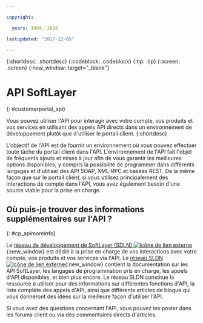 ```yaml
---

copyright:

  years: 1994, 2018

lastupdated: "2017-12-05"

---
```


{:shortdesc: .shortdesc}
{:codeblock: .codeblock}
{:tip: .tip}
{:screen: .screen}
{:new_window: target="_blank"}


# API SoftLayer
{: #customerportal_api}

Vous pouvez utiliser l'API pour interagir avec votre compte, vos produits et vos services en utilisant des appels API directs dans un environnement de développement plutôt que d'utiliser le portail client.
{:shortdesc}

L'objectif de l'API est de fournir un environnement où vous pouvez effectuer toute tâche du portail client dans l'API. L'environnement de l'API fait l'objet de fréquents ajouts et mises à jour afin de vous garantir les meilleures options disponibles, y compris la possibilité de programmer dans différents langages et d'utiliser des API SOAP, XML-RPC et basées REST. De la même façon que sur le portail client, si vous utilisez principalement des interactions de compte dans l'API, vous avez également besoin d'une source viable pour la prise en charge.

## Où puis-je trouver des informations supplémentaires sur l'API ?
{: #cp_apimoreinfo}

Le [réseau de développement de SoftLayer (SDLN) ![Icône de lien externe](../icons/launch-glyph.svg)](http://sldn.softlayer.com/){:new_window} est dédié à la prise en charge de vos interactions avec votre compte, vos produits et vos services via l'API. Le [réseau SLDN ![Icône de lien externe](../icons/launch-glyph.svg)](http://sldn.softlayer.com/){:new_window} contient la documentation sur les API SoftLayer, les langages de programmation pris en charge, les appels d'API disponibles, et bien plus encore. Le réseau SLDN constitue la ressource à utiliser pour des informations sur différentes fonctions d'API, la liste complète des appels d'API, ainsi que différents articles de blogue qui vous donneront des idées sur la meilleure façon d'utiliser l'API.


Si vous avez des questions concernant l'API, vous pouvez les poster dans les forums client ou via des commentaires directs d'articles.

